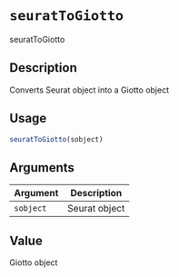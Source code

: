 # `seuratToGiotto`

seuratToGiotto


## Description

Converts Seurat object into a Giotto object


## Usage

```r
seuratToGiotto(sobject)
```


## Arguments

Argument      |Description
------------- |----------------
`sobject`     |     Seurat object


## Value

Giotto object


